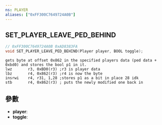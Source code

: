 ```yaml
---
ns: PLAYER
aliases: ["0xFF300C7649724A0B"]
---
```

## SET_PLAYER_LEAVE_PED_BEHIND

```c
// 0xFF300C7649724A0B 0xAD8383FA
void SET_PLAYER_LEAVE_PED_BEHIND(Player player, BOOL toggle);
```

```
gets byte at offset 0x862 in the specified players data (ped data + 0xbd0) and stores the bool p1 in it.  
lwz       r3, 0xBD0(r3) ;r3 is player data  
lbz       r4, 0x862(r3) ;r4 is now the byte  
insrwi    r4, r31, 1,28 ;stores p1 as a bit in place 28 idk  
stb       r4, 0x862(r3) ; puts the newly modified one back in  
```

## 參數
* **player**: 
* **toggle**: 

